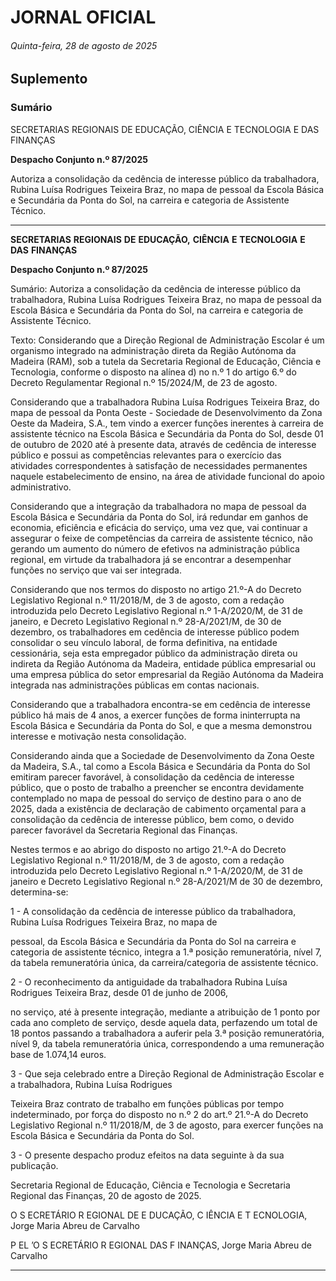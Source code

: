 # JORNAL OFICIAL

###### Quinta-feira, 28 de agosto de 2025

## **Suplemento**

### **Sumário**

SECRETARIAS REGIONAIS DE EDUCAÇÃO, CIÊNCIA E TECNOLOGIA
E DAS FINANÇAS

**Despacho Conjunto n.º 87/2025**

Autoriza a consolidação da cedência de interesse público da trabalhadora, Rubina
Luísa Rodrigues Teixeira Braz, no mapa de pessoal da Escola Básica e Secundária
da Ponta do Sol, na carreira e categoria de Assistente Técnico.




---

**SECRETARIAS** **REGIONAIS** **DE** **EDUCAÇÃO,** **CIÊNCIA** **E** **TECNOLOGIA** **E** **DAS** **FINANÇAS**


**Despacho Conjunto n.º 87/2025**


Sumário:
Autoriza a consolidação da cedência de interesse público da trabalhadora, Rubina Luísa Rodrigues Teixeira Braz, no mapa de pessoal da
Escola Básica e Secundária da Ponta do Sol, na carreira e categoria de Assistente Técnico.

Texto:
Considerando que a Direção Regional de Administração Escolar é um organismo integrado na administração direta da
Região Autónoma da Madeira (RAM), sob a tutela da Secretaria Regional de Educação, Ciência e Tecnologia, conforme o
disposto na alínea d) no n.º 1 do artigo 6.º do Decreto Regulamentar Regional n.º 15/2024/M, de 23 de agosto.

Considerando que a trabalhadora Rubina Luísa Rodrigues Teixeira Braz, do mapa de pessoal da Ponta Oeste - Sociedade
de Desenvolvimento da Zona Oeste da Madeira, S.A., tem vindo a exercer funções inerentes à carreira de assistente técnico na
Escola Básica e Secundária da Ponta do Sol, desde 01 de outubro de 2020 até à presente data, através de cedência de interesse
público e possui as competências relevantes para o exercício das atividades correspondentes à satisfação de necessidades
permanentes naquele estabelecimento de ensino, na área de atividade funcional do apoio administrativo.

Considerando que a integração da trabalhadora no mapa de pessoal da Escola Básica e Secundária da Ponta do Sol, irá
redundar em ganhos de economia, eficiência e eficácia do serviço, uma vez que, vai continuar a assegurar o feixe de
competências da carreira de assistente técnico, não gerando um aumento do número de efetivos na administração pública
regional, em virtude da trabalhadora já se encontrar a desempenhar funções no serviço que vai ser integrada.

Considerando que nos termos do disposto no artigo 21.º-A do Decreto Legislativo Regional n.º 11/2018/M, de 3 de agosto,
com a redação introduzida pelo Decreto Legislativo Regional n.º 1-A/2020/M, de 31 de janeiro, e Decreto Legislativo
Regional n.º 28-A/2021/M, de 30 de dezembro, os trabalhadores em cedência de interesse público podem consolidar o seu
vínculo laboral, de forma definitiva, na entidade cessionária, seja esta empregador público da administração direta ou indireta
da Região Autónoma da Madeira, entidade pública empresarial ou uma empresa pública do setor empresarial da Região
Autónoma da Madeira integrada nas administrações públicas em contas nacionais.

Considerando que a trabalhadora encontra-se em cedência de interesse público há mais de 4 anos, a exercer funções de
forma ininterrupta na Escola Básica e Secundária da Ponta do Sol, e que a mesma demonstrou interesse e motivação nesta
consolidação.

Considerando ainda que a Sociedade de Desenvolvimento da Zona Oeste da Madeira, S.A., tal como a Escola Básica e
Secundária da Ponta do Sol emitiram parecer favorável, à consolidação da cedência de interesse público, que o posto de
trabalho a preencher se encontra devidamente contemplado no mapa de pessoal do serviço de destino para o ano de 2025, dada
a existência de declaração de cabimento orçamental para a consolidação da cedência de interesse público, bem como, o devido
parecer favorável da Secretaria Regional das Finanças.

Nestes termos e ao abrigo do disposto no artigo 21.º-A do Decreto Legislativo Regional n.º 11/2018/M, de 3 de agosto,
com a redação introduzida pelo Decreto Legislativo Regional n.º 1-A/2020/M, de 31 de janeiro e Decreto Legislativo
Regional n.º 28-A/2021/M de 30 de dezembro, determina-se:


1 - A consolidação da cedência de interesse público da trabalhadora, Rubina Luísa Rodrigues Teixeira Braz, no mapa de

pessoal, da Escola Básica e Secundária da Ponta do Sol na carreira e categoria de assistente técnico, integra a 1.ª
posição remuneratória, nível 7, da tabela remuneratória única, da carreira/categoria de assistente técnico.

2 - O reconhecimento da antiguidade da trabalhadora Rubina Luísa Rodrigues Teixeira Braz, desde 01 de junho de 2006,

no serviço, até à presente integração, mediante a atribuição de 1 ponto por cada ano completo de serviço, desde
aquela data, perfazendo um total de 18 pontos passando a trabalhadora a auferir pela 3.ª posição remuneratória, nível
9, da tabela remuneratória única, correspondendo a uma remuneração base de 1.074,14 euros.

3 - Que seja celebrado entre a Direção Regional de Administração Escolar e a trabalhadora, Rubina Luísa Rodrigues

Teixeira Braz contrato de trabalho em funções públicas por tempo indeterminado, por força do disposto no n.º 2 do
art.º 21.º-A do Decreto Legislativo Regional n.º 11/2018/M, de 3 de agosto, para exercer funções na Escola Básica e
Secundária da Ponta do Sol.

3 - O presente despacho produz efeitos na data seguinte à da sua publicação.

Secretaria Regional de Educação, Ciência e Tecnologia e Secretaria Regional das Finanças, 20 de agosto de 2025.

O S ECRETÁRIO R EGIONAL DE E DUCAÇÃO, C IÊNCIA E T ECNOLOGIA, Jorge Maria Abreu de Carvalho

P EL ’O S ECRETÁRIO R EGIONAL DAS F INANÇAS, Jorge Maria Abreu de Carvalho




---
